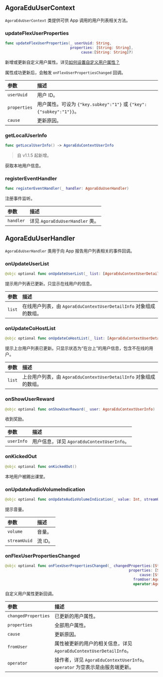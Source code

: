 ## AgoraEduUserContext

`AgoraEduUserContext` 类提供可供 App 调用的用户列表相关方法。

### updateFlexUserProperties

```swift
func updateFlexUserProperties(_ userUuid: String,
                              properties: [String: String],
                                   cause:[String: String]?)
```

新增或更新自定义用户属性。详见[如何设置自定义用户属性？](/cn/agora-class/faq/agora_class_custom_properties)

属性成功更新后，会触发 `onFlexUserPropertiesChanged` 回调。

| 参数         | 描述                                                                |
| :----------- | :------------------------------------------------------------------ |
| `userUuid`   | 用户 ID。                                                           |
| `properties` | 用户属性。可设为 `{"key.subkey":"1"}` 或 `{"key":{"subkey":"1"}}`。 |
| `cause`      | 更新原因。                                                          |

### getLocalUserInfo

```swift
func getLocalUserInfo() -> AgoraEduContextUserInfo
```

> 自 v1.1.5 起新增。

获取本地用户信息。

### registerEventHandler

```swift
func registerEventHandler(_ handler: AgoraEduUserHandler)
```

注册事件监听。

| 参数      | 描述                            |
| :-------- | :------------------------------ |
| `handler` | 详见 `AgoraEduUserHandler` 类。 |

## AgoraEduUserHandler

`AgoraEduUserHandler` 类用于向 App 报告用户列表相关的事件回调。

### onUpdateUserList

```swift
@objc optional func onUpdateUserList(_ list: [AgoraEduContextUserDetailInfo])
```

提示用户列表已更新。只显示在线用户的信息。

| 参数   | 描述                                                              |
| :----- | :---------------------------------------------------------------- |
| `list` | 在线用户列表，由 `AgoraEduContextUserDetailInfo` 对象组成的数组。 |

### onUpdateCoHostList

```swift
@objc optional func onUpdateCoHostList(_ list: [AgoraEduContextUserDetailInfo])
```

提示上台用户列表已更新。只显示状态为“在台上”的用户信息，包含不在线的用户。

| 参数   | 描述                                                              |
| :----- | :---------------------------------------------------------------- |
| `list` | 上台用户列表，由 `AgoraEduContextUserDetailInfo` 对象组成的数组。 |

### onShowUserReward

```swift
@objc optional func onShowUserReward(_ user: AgoraEduContextUserInfo)
```

收到奖励。

| 参数       | 描述                                       |
| :--------- | :----------------------------------------- |
| `userInfo` | 用户信息，详见 `AgoraEduContextUserInfo`。 |

### onKickedOut

```swift
@objc optional func onKickedOut()
```

本地用户被踢出课堂。

### onUpdateAudioVolumeIndication

```swift
@objc optional func onUpdateAudioVolumeIndication(_ value: Int, streamUuid: String)
```

提示音量。

| 参数         | 描述    |
| :----------- | :------ |
| `volume`     | 音量。  |
| `streamUuid` | 流 ID。 |

### onFlexUserPropertiesChanged

```swift
@objc optional func onFlexUserPropertiesChanged(_ changedProperties:[String : Any],
                                                         properties: [String: Any],
                                                              cause:[String : Any]?,
                                                           fromUser:AgoraEduContextUserDetailInfo,
                                                           operator:AgoraEduContextUserInfo?)
```

自定义用户属性更新回调。

| 参数                | 描述                                                                        |
| :------------------ | :-------------------------------------------------------------------------- |
| `changedProperties` | 已更新的用户属性。                                                          |
| `properties`        | 全部用户属性。                                                              |
| `cause`             | 更新原因。                                                                  |
| `fromUser`          | 属性被更新的用户的相关信息，详见 `AgoraEduContextUserDetailInfo`。          |
| `operator`          | 操作者，详见 `AgoraEduContextUserInfo`。`operator` 为空表示是由服务端更新。 |
